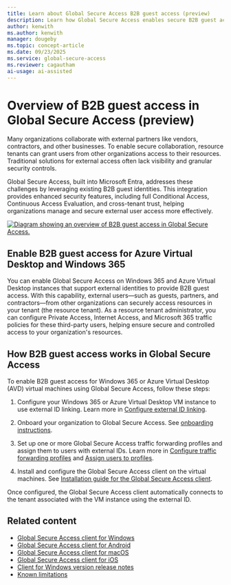 ```yaml
---
title: Learn about Global Secure Access B2B guest access (preview)
description: Learn how Global Secure Access enables secure B2B guest access for external partners through Windows 365 and Azure Virtual Desktop with enhanced security controls.
author: kenwith    
ms.author: kenwith
manager: dougeby
ms.topic: concept-article
ms.date: 09/23/2025
ms.service: global-secure-access
ms.reviewer: cagautham
ai-usage: ai-assisted
---
```


# Overview of B2B guest access in Global Secure Access (preview)
Many organizations collaborate with external partners like vendors, contractors, and other businesses. To enable secure collaboration, resource tenants can grant users from other organizations access to their resources. Traditional solutions for external access often lack visibility and granular security controls.

Global Secure Access, built into Microsoft Entra, addresses these challenges by leveraging existing B2B guest identities. This integration provides enhanced security features, including full Conditional Access, Continuous Access Evaluation, and cross-tenant trust, helping organizations manage and secure external user access more effectively.

[![Diagram showing an overview of B2B guest access in Global Secure Access.](media/concept-b2b-guest-access/overview-guest-access.png)](media/concept-b2b-guest-access/overview-guest-access.png#lightbox)

## Enable B2B guest access for Azure Virtual Desktop and Windows 365

You can enable Global Secure Access on Windows 365 and Azure Virtual Desktop instances that support external identities to provide B2B guest access. With this capability, external users—such as guests, partners, and contractors—from other organizations can securely access resources in your tenant (the resource tenant). As a resource tenant administrator, you can configure Private Access, Internet Access, and Microsoft 365 traffic policies for these third-party users, helping ensure secure and controlled access to your organization's resources.

## How B2B guest access works in Global Secure Access

To enable B2B guest access for Windows 365 or Azure Virtual Desktop (AVD) virtual machines using Global Secure Access, follow these steps:

1. Configure your Windows 365 or Azure Virtual Desktop VM instance to use external ID linking. Learn more in [Configure external ID linking](/azure/virtual-desktop/authentication#external-identity).

1. Onboard your organization to Global Secure Access. See [onboarding instructions](/entra/global-secure-access/overview-what-is-global-secure-access#licensing-overview).

1. Set up one or more Global Secure Access traffic forwarding profiles and assign them to users with external IDs. Learn more in [Configure traffic forwarding profiles](/entra/global-secure-access/quickstart-access-admin-center) and [Assign users to profiles](/entra/external-id/what-is-b2b).

1. Install and configure the Global Secure Access client on the virtual machines. See [Installation guide for the Global Secure Access client](/entra/global-secure-access/how-to-install-windows-client).

Once configured, the Global Secure Access client automatically connects to the tenant associated with the VM instance using the external ID.

## Related content

- [Global Secure Access client for Windows](how-to-install-windows-client.md)
- [Global Secure Access client for Android](how-to-install-android-client.md)
- [Global Secure Access client for macOS](how-to-install-macos-client.md)
- [Global Secure Access client for iOS](how-to-install-ios-client.md)
- [Client for Windows version release notes](reference-windows-client-release-history.md)
- [Known limitations](/entra/global-secure-access/reference-current-known-limitations#b2b-guest-access-limitations)

